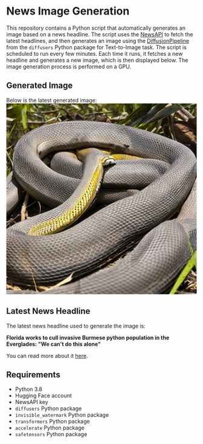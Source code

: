# News Image Generation
This repository contains a Python script that automatically generates an image based on a news headline. The script uses the [NewsAPI](https://newsapi.org/) to fetch the latest headlines, and then generates an image using the [DiffusionPipeline](https://github.com/huggingface/diffusers) from the `diffusers` Python package for Text-to-Image task.
The script is scheduled to run every few minutes. Each time it runs, it fetches a new headline and generates a new image, which is then displayed below. The image generation process is performed on a GPU.

## Generated Image
Below is the latest generated image:
![Generated Image](image.png)

## Latest News Headline
The latest news headline used to generate the image is:

**Florida works to cull invasive Burmese python population in the Everglades: "We can't do this alone"**

You can read more about it [here](https://news.google.com/rss/articles/CBMihgFBVV95cUxOcFViMVBBend5TEV5N2dKUWUyTlFaTnF1Wkh2aG1xZk1ack0zQjRRWFV4czBKdFgyWTB2N1d3Y1MtX1UtWF9MS2N6Z3Y3NDFWNzVZNWRmSS1ROWdLaGU0bVFCMFZxMTZLV0NndzhvdlpfY3Z2OGU1X0U4UWFRT3V3ZHA3Z1otZ9IBiwFBVV95cUxOVHVlOEs0cWZTMTJnTHVMMDNiT2xCYWJoR0g4amt3RHB4NUdmT3BUSHRVemRfZ1VkLWViclZXZjNFeU1JWnpFUnVRbXNaeWlwT2UxT0o5ZFhad2FsYzM1dUdFNDZiMk5oWGxqM0Zad0VrcWV3dHdFak5NbVJidlRyZzFHWjR1czNrRmpr?oc=5).

## Requirements
- Python 3.8
- Hugging Face account
- NewsAPI key
- `diffusers` Python package
- `invisible_watermark` Python package
- `transformers` Python package
- `accelerate` Python package
- `safetensors` Python package
